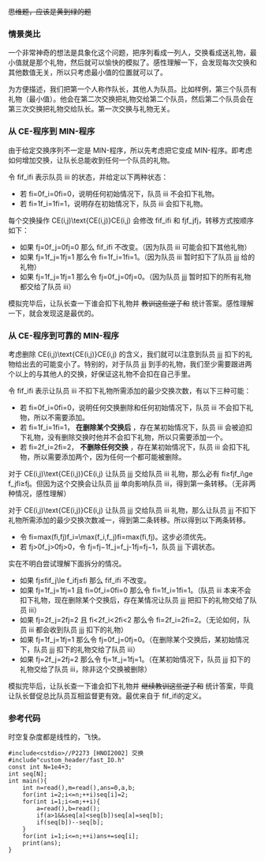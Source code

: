 ~~思维题，应该是黄到绿的题~~

### 情景类比

一个非常神奇的想法是具象化这个问题，把序列看成一列人，交换看成送礼物，最小值就是那个礼物，然后就可以愉快的模拟了。感性理解一下，会发现每次交换和其他数值无关，所以只考虑最小值的位置就可以了。

为方便描述，我们把第一个人称作队长，其他人为队员。比如样例，第三个队员有礼物（最小值）。他会在第二次交换把礼物交给第二个队员，然后第二个队员会在第三次交换把礼物交给队长。第一次交换与礼物无关。

### 从 CE-程序到 MIN-程序

由于给定交换序列不一定是 MIN-程序，所以先考虑把它变成 MIN-程序。即考虑如何增加交换，让队长总能收到任何一个队员的礼物。

令 fif_ifi​ 表示队员 iii 的状态，并给定以下两种状态：

  * 若 fi=0f_i=0fi​=0，说明任何初始情况下，队员 iii 不会扣下礼物。
  * 若 fi=1f_i=1fi​=1，说明存在初始情况下，队员 iii 会扣下礼物。

每个交换操作 CE(i,j)\text{CE(i,j)}CE(i,j) 会修改 fif_ifi​ 和 fjf_jfj​，转移方式按顺序如下：

  * 如果 fj=0f_j=0fj​=0 那么 fif_ifi​ 不改变。（因为队员 iii 可能会扣下其他礼物）
  * 如果 fj=1f_j=1fj​=1 那么令 fi=1f_i=1fi​=1。（因为队员 iii 暂时扣下了队员 jjj 给的礼物）
  * 如果 fj=1f_j=1fj​=1 那么令 fj=0f_j=0fj​=0。（因为队员 jjj 暂时扣下的所有礼物都交给了队员 iii）

模拟完毕后，让队长查一下谁会扣下礼物并 ~~教训这些逆子和~~ 统计答案。感性理解一下，就会发现这是最优的。

### 从 CE-程序到可靠的 MIN-程序

考虑删除 CE(i,j)\text{CE(i,j)}CE(i,j) 的含义，我们就可以注意到队员 jjj 扣下的礼物给出去的可能变小了。特别的，对于队员
jjj 到手的礼物，我们至少需要跟进两个以上的与其他人的交换，好保证这礼物不会扣在自己手里。

令 fif_ifi​ 表示让队员 iii 不扣下礼物所需添加的最少交换次数，有以下三种可能：

  * 若 fi=0f_i=0fi​=0，说明任何交换删除和任何初始情况下，队员 iii 不会扣下礼物，所以不需要添加。
  * 若 fi=1f_i=1fi​=1， **在删除某个交换后** ，存在某初始情况下，队员 iii 会被迫扣下礼物，没有删除交换时他并不会扣下礼物，所以只需要添加一个。
  * 若 fi=2f_i=2fi​=2， **不删除任何交换** ，存在某初始情况下，队员 iii 会扣下礼物，所以需要添加两个，因为任何一个都可能被删除。

对于 CE(i,j)\text{CE(i,j)}CE(i,j) 让队员 jjj 交给队员 iii 礼物，那么必有 fi≥fjf_i\ge
f_jfi​≥fj​。但因为这个交换会让队员 jjj 单向影响队员 iii，得到第一条转移。（无非两种情况，感性理解）

对于 CE(i,j)\text{CE(i,j)}CE(i,j) 让队员 jjj 交给队员 iii 礼物，那么让队员 jjj
不扣下礼物所需添加的最少交换次数减一，得到第二条转移。所以得到以下两条转移。

  * 令 fi=max⁡(fi,fj)f_i=\max(f_i,f_j)fi​=max(fi​,fj​)。这步必须优先。
  * 若 fj>0f_j>0fj​>0，令 fj=fj−1f_j=f_j-1fj​=fj​−1，队员 jjj 下调状态。

实在不明白尝试理解下面拆分的情况。

  * 如果 fj≤fif_j\le f_ifj​≤fi​ 那么 fif_ifi​ 不改变。
  * 如果 fj=1f_j=1fj​=1 且 fi=0f_i=0fi​=0 那么令 fi=1f_i=1fi​=1。（队员 iii 本来不会扣下礼物，现在删除某个交换后，存在某情况让队员 jjj 把扣下的礼物交给了队员 iii）
  * 如果 fj=2f_j=2fj​=2 且 fi<2f_i<2fi​<2 那么令 fi=2f_i=2fi​=2。（无论如何，队员 iii 都会收到队员 jjj 扣下的礼物）
  * 如果 fj=1f_j=1fj​=1 那么令 fj=0f_j=0fj​=0。（在删除某个交换后，某初始情况下，队员 jjj 扣下的礼物交给了队员 iii）
  * 如果 fj=2f_j=2fj​=2 那么令 fj=1f_j=1fj​=1。（在某初始情况下，队员 jjj 扣下的礼物交给了队员 iii，除非这个交换被删除）

模拟完毕后，让队长查一下谁会扣下礼物并 ~~继续教训这些逆子和~~ 统计答案，毕竟让队长督促总比队员互相监督更有效。最优来自于 fif_ifi​ 的定义。

### 参考代码

时空复杂度都是线性的，飞快。

    
    
    #include<cstdio>//P2273 [HNOI2002] 交换
    #include"custom_header/fast_IO.h"
    const int N=1e4+3;
    int seq[N];
    int main(){
    	int n=read(),m=read(),ans=0,a,b;
    	for(int i=2;i<=n;++i)seq[i]=2;
    	for(int i=1;i<=m;++i){
    		a=read(),b=read();
    		if(a>1&&seq[a]<seq[b])seq[a]=seq[b];
    		if(seq[b])--seq[b];
    	}
    	for(int i=1;i<=n;++i)ans+=seq[i];
    	print(ans);
    }
    

